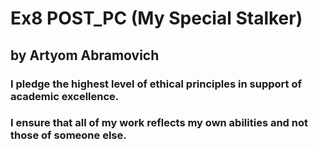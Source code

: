 

# Ex8 POST_PC (My Special Stalker)
## by Artyom Abramovich

### I pledge the highest level of ethical principles in support of academic excellence.
### I ensure that all of my work reflects my own abilities and not those of someone else.